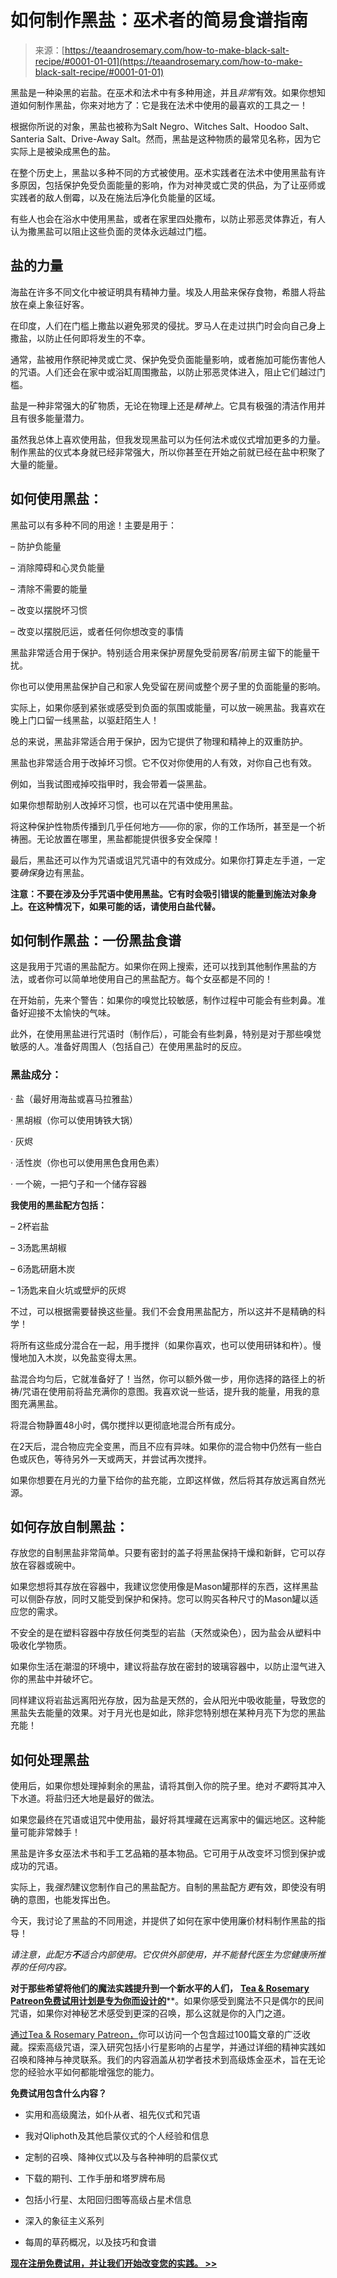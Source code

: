 <!--yml

category: 未分类

date: 2024-06-12 18:23:35

-->

# 如何制作黑盐：巫术者的简易食谱指南

> 来源：[https://teaandrosemary.com/how-to-make-black-salt-recipe/#0001-01-01](https://teaandrosemary.com/how-to-make-black-salt-recipe/#0001-01-01)

黑盐是一种染黑的岩盐。在巫术和法术中有多种用途，并且*非常*有效。如果你想知道如何制作黑盐，你来对地方了：它是我在法术中使用的最喜欢的工具之一！

根据你所说的对象，黑盐也被称为Salt Negro、Witches Salt、Hoodoo Salt、Santeria Salt、Drive-Away Salt。然而，黑盐是这种物质的最常见名称，因为它实际上是被染成黑色的盐。

在整个历史上，黑盐以多种不同的方式被使用。巫术实践者在法术中使用黑盐有许多原因，包括保护免受负面能量的影响，作为对神灵或亡灵的供品，为了让巫师或实践者的敌人倒霉，以及在施法后净化负能量的区域。

有些人也会在浴水中使用黑盐，或者在家里四处撒布，以防止邪恶灵体靠近，有人认为撒黑盐可以阻止这些负面的灵体永远越过门槛。

## **盐的力量**

海盐在许多不同文化中被证明具有精神力量。埃及人用盐来保存食物，希腊人将盐放在桌上象征好客。

在印度，人们在门槛上撒盐以避免邪灵的侵扰。罗马人在走过拱门时会向自己身上撒盐，以防止任何即将发生的不幸。

通常，盐被用作祭祀神灵或亡灵、保护免受负面能量影响，或者施加可能伤害他人的咒语。人们还会在家中或浴缸周围撒盐，以防止邪恶灵体进入，阻止它们越过门槛。

盐是一种非常强大的矿物质，无论在物理上还是*精神上*。它具有极强的清洁作用并且有很多能量潜力。

虽然我总体上喜欢使用盐，但我发现黑盐可以为任何法术或仪式增加更多的力量。制作黑盐的仪式本身就已经非常强大，所以你甚至在开始之前就已经在盐中积聚了大量的能量。

## 如何使用黑盐：

黑盐可以有多种不同的用途！主要是用于：

– 防护负能量

– 消除障碍和心灵负能量

– 清除不需要的能量

– 改变以摆脱坏习惯

– 改变以摆脱厄运，或者任何你想改变的事情

黑盐非常适合用于保护。特别适合用来保护房屋免受前房客/前房主留下的能量干扰。

你也可以使用黑盐保护自己和家人免受留在房间或整个房子里的负面能量的影响。

实际上，如果你感到紧张或感受到负面的氛围或能量，可以放一碗黑盐。我喜欢在晚上门口留一线黑盐，以驱赶陌生人！

总的来说，黑盐非常适合用于保护，因为它提供了物理和精神上的双重防护。

黑盐也非常适合用于改掉坏习惯。它不仅对你使用的人有效，对你自己也有效。

例如，当我试图戒掉咬指甲时，我会带着一袋黑盐。

如果你想帮助别人改掉坏习惯，也可以在咒语中使用黑盐。

将这种保护性物质传播到几乎任何地方——你的家，你的工作场所，甚至是一个祈祷圈。无论放置在哪里，黑盐都能提供很多安全保障！

最后，黑盐还可以作为咒语或诅咒咒语中的有效成分。如果你打算走左手道，一定要*确保*身边有黑盐。

**注意：不要在涉及分手咒语中使用黑盐。它有时会吸引错误的能量到施法对象身上。在这种情况下，如果可能的话，请使用白盐代替。**

## 如何制作黑盐：一份黑盐食谱

这是我用于咒语的黑盐配方。如果你在网上搜索，还可以找到其他制作黑盐的方法，或者你可以简单地使用自己的黑盐配方。每个女巫都是不同的！

在开始前，先来个警告：如果你的嗅觉比较敏感，制作过程中可能会有些刺鼻。准备好迎接不太愉快的气味。

此外，在使用黑盐进行咒语时（制作后），可能会有些刺鼻，特别是对于那些嗅觉敏感的人。准备好周围人（包括自己）在使用黑盐时的反应。

### 黑盐成分：

· 盐（最好用海盐或喜马拉雅盐）

· 黑胡椒（你可以使用铸铁大锅）

· 灰烬

· 活性炭（你也可以使用黑色食用色素）

· 一个碗，一把勺子和一个储存容器

**我使用的黑盐配方包括：**

– 2杯岩盐

– 3汤匙黑胡椒

– 6汤匙研磨木炭

– 1汤匙来自火坑或壁炉的灰烬

不过，可以根据需要替换这些量。我们不会食用黑盐配方，所以这并不是精确的科学！

将所有这些成分混合在一起，用手搅拌（如果你喜欢，也可以使用研钵和杵）。慢慢地加入木炭，以免盐变得太黑。

盐混合均匀后，它就准备好了！当然，你可以额外做一步，用你选择的路径上的祈祷/咒语在使用前将盐充满你的意图。我喜欢说一些话，提升我的能量，用我的意图充满黑盐。

将混合物静置48小时，偶尔搅拌以更彻底地混合所有成分。

在2天后，混合物应完全变黑，而且不应有异味。如果你的混合物中仍然有一些白色或灰色，等待另外一天或两天，并尝试再次搅拌。

如果你想要在月光的力量下给你的盐充能，立即这样做，然后将其存放远离自然光源。

## 如何存放自制黑盐：

存放您的自制黑盐非常简单。只要有密封的盖子将黑盐保持干燥和新鲜，它可以存放在容器或碗中。

如果您想将其存放在容器中，我建议您使用像是Mason罐那样的东西，这样黑盐可以侧卧存放，同时又能受到保护和保持。您可以购买各种尺寸的Mason罐以适应您的需求。

不安全的是在塑料容器中存放任何类型的岩盐（天然或染色），因为盐会从塑料中吸收化学物质。

如果你生活在潮湿的环境中，建议将盐存放在密封的玻璃容器中，以防止湿气进入你的黑盐中并破坏它。

同样建议将岩盐远离阳光存放，因为盐是天然的，会从阳光中吸收能量，导致您的黑盐失去能量的效果。对于月光也是如此，除非您特别想在某种月亮下为您的黑盐充能！

## 如何处理黑盐

使用后，如果你想处理掉剩余的黑盐，请将其倒入你的院子里。绝对*不要*将其冲入下水道。将盐归还大地是最好的做法。

如果您最终在咒语或诅咒中使用盐，最好将其埋藏在远离家中的偏远地区。这种能量可能非常棘手！

黑盐是许多女巫法术书和手工艺品箱的基本物品。它可用于从改变坏习惯到保护或成功的咒语。

实际上，我*强烈*建议您制作自己的黑盐配方。自制的黑盐配方*更*有效，即使没有明确的意图，也能发挥出色。

今天，我讨论了黑盐的不同用途，并提供了如何在家中使用廉价材料制作黑盐的指导！

*请注意，此配方**不**适合内部使用。它仅供外部使用，并不能替代医生为您健康所推荐的任何内容。*

**对于那些希望将他们的魔法实践提升到一个新水平的人们，** [**Tea & Rosemary Patreon免费试用计划是专为你而设计的**](https://www.patreon.com/teaandrosemary)**。如果你感受到魔法不只是偶尔的民间咒语，如果你对神秘艺术感受到更深的召唤，那么这就是你的入门之道。

[通过Tea & Rosemary Patreon，](https://www.patreon.com/teaandrosemary)你可以访问一个包含超过100篇文章的广泛收藏。探索高级咒语，深入研究包括小行星影响的占星学，并通过详细的精神实践如召唤和降神与神灵联系。我们的内容涵盖从初学者技术到高级炼金巫术，旨在无论您的经验水平如何都能增强您的能力。

**免费试用包含什么内容？**

+   实用和高级魔法，如仆从者、祖先仪式和咒语

+   我对Qliphoth及其他启蒙仪式的个人经验和信息

+   定制的召唤、降神仪式以及与各种神明的启蒙仪式

+   下载的期刊、工作手册和塔罗牌布局

+   包括小行星、太阳回归图等高级占星术信息

+   深入的象征主义系列

+   每周的草药概况，以及技巧和食谱

[**现在注册免费试用，并让我们开始改变您的实践。 >>**](https://www.patreon.com/teaandrosemary)

